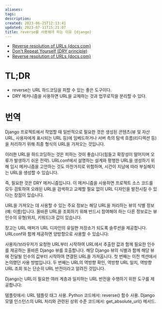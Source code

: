 ```yaml
---
aliases: 
tags: 
description:
created: 2023-06-25T12:13:41
updated: 2023-07-11T15:21:07
title: reverse를 사용해야 하는 이유 {django}
---
```

- [Reverse resolution of URLs {docs.com}](https://docs.djangoproject.com/en/4.2/topics/http/urls/#reverse-resolution-of-urls)
- [Don't Repeat Yourself (DRY principle)](https://www.webforefront.com/django/designprinciples.html)
- [Reverse resolution of URLs {docs.com}](https://docs.djangoproject.com/en/4.2/topics/http/urls/#reverse-resolution-of-urls)

# TL;DR
- reverse는 URL 하드코딩을 피할 수 있는 좋은 도구이다.
- DRY 메커니즘을 사용하면 URL을 교체하는 것과 업무로직을 분리할 수 있다.

# 번역

Django 프로젝트에서 작업할 때 일반적으로 필요한 것은 생성된 콘텐츠(뷰 및 자산 URL, 사용자에게 표시되는 URL 등)에 임베드하거나 서버 측의 탐색 흐름(리디렉션 등)을 처리하기 위해 최종 형식의 URL을 가져오는 것입니다.

이러한 URL을 하드코딩하는 것은 피하는 것이 좋습니다(힘들고 확장성이 떨어지며 오류가 발생하기 쉬운 전략). URLconf에서 설명하는 설계와 평행한 URL을 생성하기 위해 임시 메커니즘을 고안하는 것도 마찬가지로 위험하며, 시간이 지남에 따라 부실해지는 URL을 생성할 수 있습니다.

즉, 필요한 것은 DRY 메커니즘입니다. 이 메커니즘을 사용하면 프로젝트 소스 코드를 모두 검토하여 오래된 URL을 검색하고 교체할 필요 없이 URL 디자인을 발전시킬 수 있다는 장점이 있습니다.

URL을 가져오는 데 사용할 수 있는 주요 정보는 해당 URL을 처리하는 뷰의 식별 정보(예: 이름)입니다. 올바른 URL을 조회하기 위해 반드시 참여해야 하는 다른 정보로는 뷰 인수의 유형(위치, 키워드)과 값이 있습니다.

장고는 URL 매퍼가 URL 디자인의 유일한 저장소가 되도록 솔루션을 제공합니다. URLconf와 함께 제공하면 양방향으로 사용할 수 있습니다:

사용자/브라우저가 요청한 URL부터 시작하여 URL에서 추출한 값과 함께 필요한 인수를 제공하는 올바른 Django 뷰를 호출합니다.
해당 Django 뷰의 식별과 함께 해당 뷰에 전달될 인수의 값부터 시작하여 연결된 URL을 가져옵니다.
첫 번째는 이전 섹션에서 논의했던 사용 방법입니다. 두 번째는 URL의 역방향 확인, 역방향 URL 일치, 역방향 URL 조회 또는 단순히 URL 반전이라고 알려진 것입니다.

Django는 URL이 필요한 여러 계층과 일치하는 URL 반전을 수행하기 위한 도구를 제공합니다:

템플릿에서: URL 템플릿 태그 사용.
Python 코드에서: reverse() 함수 사용.
Django 모델 인스턴스의 URL 처리와 관련된 상위 수준 코드에서: get_absolute_url() 메서드.
